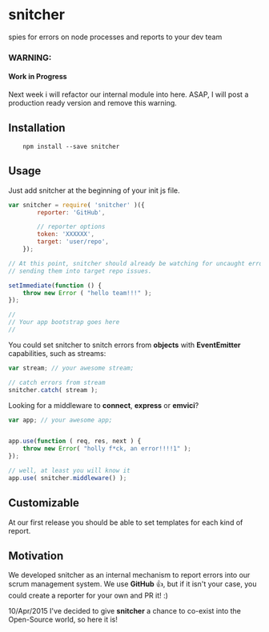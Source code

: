 # snitcher
spies for errors on node processes and reports to your dev team


### WARNING:
#### Work in Progress

Next week i will refactor our internal module into here. ASAP, I will post a
production ready version and remove this warning.



## Installation

```
    npm install --save snitcher
```


## Usage

Just add snitcher at the beginning of your init js file.

```js
var snitcher = require( 'snitcher' )({
        reporter: 'GitHub',

        // reporter options
        token: 'XXXXXX',
        target: 'user/repo',
    });

// At this point, snitcher should already be watching for uncaught errors and
// sending them into target repo issues.

setImmediate(function () {
    throw new Error ( "hello team!!!" );
});

//
// Your app bootstrap goes here
//

```

You could set snitcher to snitch errors from **objects** with **EventEmitter**
capabilities, such as streams:

```js
var stream; // your awesome stream;

// catch errors from stream
snitcher.catch( stream );
```

Looking for a middleware to **connect**, **express** or **emvici**?

```js
var app; // your awesome app;


app.use(function ( req, res, next ) {
    throw new Error( "holly f*ck, an error!!!!1" );
});

// well, at least you will know it
app.use( snitcher.middleware() );
```



## Customizable

At our first release you should be able to set templates for each kind of report.



## Motivation

We developed snitcher as an internal mechanism to report errors into our scrum
management system. We use **GitHub** :+1:, but if it isn't your case, you could
create a reporter for your own and PR it! :)

10/Apr/2015 I've decided to give **snitcher** a chance to co-exist into the
Open-Source world, so here it is!
